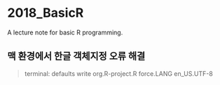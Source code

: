 # 2018_BasicR
A lecture note for basic R programming.

## 맥 환경에서 한글 객체지정 오류 해결
> terminal: defaults write org.R-project.R force.LANG en_US.UTF-8  
